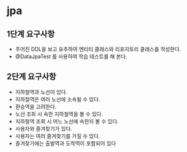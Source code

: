 # jpa

## 1단계 요구사항
* 주어진 DDL을 보고 유추하여 엔티티 클래스와 리포지토리 클래스를 작성한다.
* @DataJpaTest 를 사용하여 학습 테스트를 해 본다.

## 2단계 요구사항
* 지하철역과 노선이 있다.
* 지하철역은 여러 노선에 소속될 수 있다.
* 환승역을 고려한다.
* 노선 조회 시 속한 지하철역을 볼 수 있다.
* 지하철역 조회 시 어느 노선에 속한지 볼 수 있다.
* 사용자와 즐겨찾기가 있다.
* 사용자는 여러 즐겨찾기를 가질 수 있다.
* 즐겨찾기에는 출발역과 도착역이 포함되어 있다
